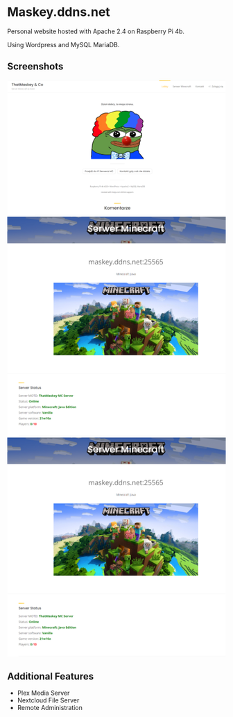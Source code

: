 # Maskey.ddns.net

Personal website hosted with Apache 2.4 on Raspberry Pi 4b.

Using Wordpress and MySQL MariaDB.

## Screenshots

![Screenshot1](Screenshot1.png?raw=true "Landing page")
![Screenshot2](Screenshot2.png?raw=true "Server")
![Screenshot2](Screenshot2.png?raw=true "Contact")

## Additional Features
- Plex Media Server
- Nextcloud File Server
- Remote Administration